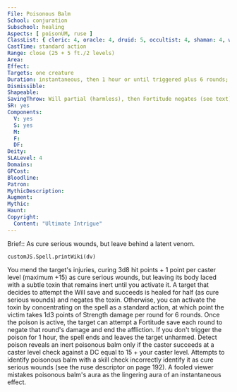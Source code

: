 ```yaml
---
File: Poisonous Balm
School: conjuration
Subschool: healing
Aspects: [ poisonUM, ruse ]
ClassList: { cleric: 4, oracle: 4, druid: 5, occultist: 4, shaman: 4, witch: 5 }
CastTime: standard action
Range: close (25 + 5 ft./2 levels)
Area: 
Effect: 
Targets: one creature
Duration: instantaneous, then 1 hour or until triggered plus 6 rounds; see text
Dismissible: 
Shapeable: 
SavingThrow: Will partial (harmless), then Fortitude negates (see text)
SR: yes
Components:
  V: yes
  S: yes
  M: 
  F: 
  DF: 
Deity: 
SLALevel: 4
Domains: 
GPCost: 
Bloodline: 
Patron: 
MythicDescription: 
Augment: 
Mythic: 
Haunt: 
Copyright:
  Content: "Ultimate Intrigue"
---
```

Brief:: As cure serious wounds, but leave behind a latent venom.

```dataviewjs
customJS.Spell.printWiki(dv)
```

You mend the target's injuries, curing 3d8 hit points + 1 point per caster level (maximum +15) as cure serious wounds, but leaving its body laced with a subtle toxin that remains inert until you activate it. A target that decides to attempt the Will save and succeeds is healed for half (as cure serious wounds) and negates the toxin. Otherwise, you can activate the toxin by concentrating on the spell as a standard action, at which point the victim takes 1d3 points of Strength damage per round for 6 rounds. Once the poison is active, the target can attempt a Fortitude save each round to negate that round's damage and end the affliction. If you don't trigger the poison for 1 hour, the spell ends and leaves the target unharmed.  Detect poison reveals an inert poisonous balm only if the caster succeeds at a caster level check against a DC equal to 15 + your caster level. Attempts to identify poisonous balm with a skill check incorrectly identify it as cure serious wounds (see the ruse descriptor on page 192). A fooled viewer mistakes poisonous balm's aura as the lingering aura of an instantaneous effect.
